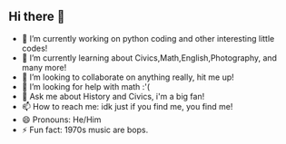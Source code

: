## Hi there 👋
- 🔭 I’m currently working on python coding and other interesting little codes!
- 🌱 I’m currently learning about Civics,Math,English,Photography, and many more!
- 👯 I’m looking to collaborate on anything really, hit me up!
- 🤔 I’m looking for help with math :'( 
- 💬 Ask me about History and Civics, i'm a big fan!
- 📫 How to reach me: idk just if you find me, you find me!
- 😄 Pronouns: He/Him
- ⚡ Fun fact: 1970s music are bops.

